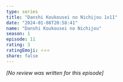 ```yaml
---
type: series
title: "Danshi Koukousei no Nichijou 1x11"
date: "2024-01-08T20:58:41"
name: "Danshi Koukousei no Nichijou"
season: 1
episode: 11
rating: 3
ratingEmoji: ⭐️⭐️⭐️
share: false
---
```


*[No review was written for this episode]*
